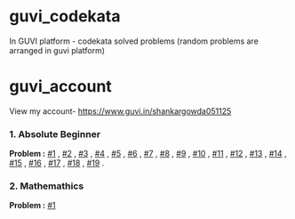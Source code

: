 # guvi_codekata
In GUVI platform - codekata solved problems (random problems are arranged in guvi platform)

# guvi_account
View my account- https://www.guvi.in/shankargowda051125

### 1. Absolute Beginner
**Problem :** [#1](ab1.md) , [#2](ab2.md) , [#3](ab3.md) , [#4](ab4.md) , [#5](ab5.md) , [#6](ab6.md) , [#7](ab7.md) , [#8](ab8.md) , [#9](ab9.md) , [#10](ab10.md) , [#11](ab11.md) , [#12](ab12.md) , [#13](ab13.md) , [#14](ab14.md) , [#15](ab15.md) , [#16](ab16.md) , [#17](ab17.md) , [#18](ab18.md) , [#19](ab19.md) .
  
### 2. Mathemathics
**Problem :** [#1](mm1.md)
